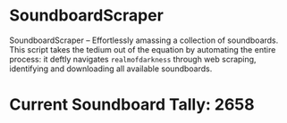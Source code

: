 # SoundboardScraper
SoundboardScraper – Effortlessly amassing a collection of soundboards. This script takes the tedium out of the equation by automating the entire process: it deftly navigates `realmofdarkness` through web scraping, identifying and downloading all available soundboards.

# Current Soundboard Tally: 2658
